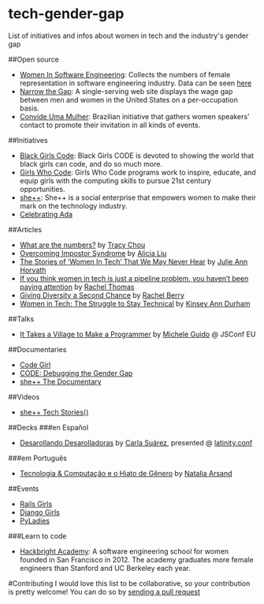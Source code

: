 # tech-gender-gap
List of initiatives and infos about women in tech and the industry's gender gap

##Open source
* [Women In Software Engineering](https://github.com/triketora/women-in-software-eng): Collects the numbers of female representation in software engineering industry. Data can be seen [here](https://docs.google.com/spreadsheets/d/1BxbEifUr1z6HwY2_IcExQwUpKPRZY3FZ4x4ZFzZU-5E/edit#gid=0)
* [Narrow the Gap](https://github.com/ginatrapani/narrowthegapp): A single-serving web site displays the wage gap between men and women in the United States on a per-occupation basis.
* [Convide Uma Mulher](https://github.com/guipdutra/convideumamulher): Brazilian initiative that gathers women speakers' contact to promote their invitation in all kinds of events.

##Initiatives
* [Black Girls Code](http://www.blackgirlscode.com/): Black Girls CODE is devoted to showing the world that black girls can code, and do so much more.
* [Girls Who Code](http://girlswhocode.com/): Girls Who Code programs work to inspire, educate, and equip girls with the computing skills to pursue 21st century opportunities.
* [she++](http://www.sheplusplus.org/): She++ is a social enterprise that empowers women to make their mark on the technology industry.
* [Celebrating Ada](http://info.thoughtworks.com/ada2015.html)

##Articles
* [What are the numbers?](https://medium.com/@triketora/where-are-the-numbers-cb997a57252#.l4b2hslrk) by [Tracy Chou](https://twitter.com/triketora)
* [Overcoming Impostor Syndrome](https://medium.com/@aliciatweet/overcoming-impostor-syndrome-bdae04e46ec5#.tf84j4p4i) by [Alicia Liu](https://twitter.com/aliciatweet)
* [The Stories of ‘Women In Tech’ That We May Never Hear](https://medium.com/absurdist/the-stories-of-women-in-tech-that-we-may-never-hear-7379f502fb52#.qp0i88bk8) by [Julie Ann Horvath](https://twitter.com/nrrrdcore)
* [If you think women in tech is just a pipeline problem, you haven’t been paying attention](https://medium.com/@racheltho/if-you-think-women-in-tech-is-just-a-pipeline-problem-you-haven-t-been-paying-attention-cb7a2073b996#.dlp5d57is) by [Rachel Thomas](https://twitter.com/math_rachel)
* [Giving Diversity a Second Chance](https://medium.com/@cmrberry/giving-diversity-a-second-chance-76554ae8bded#.dvzxv8nq7) by [Rachel Berry](https://twitter.com/cmrberry)
* [Women in Tech: The Struggle to Stay Technical](https://stories.expost-news.com/women-in-tech-the-struggle-to-stay-technical-ed943a2cb252#.5gtxjczcv) by [Kinsey Ann Durham](https://twitter.com/KinseyAnnDurham)

##Talks
* [It Takes a Village to Make a Programmer](https://www.youtube.com/watch?v=FHNrw7aiKOE) by [Michele Guido](https://twitter.com/sheley) @ JSConf EU

##Documentaries
* [Code Girl](http://www.codegirlmovie.com/)
* [CODE: Debugging the Gender Gap](http://www.codedocumentary.com/)
* [she++ The Documentary](https://www.youtube.com/watch?v=DqrfPCGo2aQ)

##Videos
* [she++ Tech Stories()](https://www.youtube.com/watch?v=uzFEhk4Vb_E&list=PLlR1jMk7qy0JpMC9tyWUiC_i8wHxKmonB)

##Decks
###en Español
* [Desarollando Desarolladoras](http://www.slideshare.net/ThoughtWorks/desarrollando-desarrolladoras?utm_campaign=careers&utm_medium=social&utm_source=twitter) by [Carla Suárez](https://twitter.com/carlast22), presented @ [latinity.conf](latinity.info)

###em Português
* [Tecnologia & Computação e o Hiato de Gênero](http://pt.slideshare.net/nataliarsand/tecnologia-computao-o-hiato-de-gnero) by [Natalia Arsand](https://twitter.com/nataliarsand)

##Events
* [Rails Girls](http://railsgirls.com/)
* [Django Girls](https://djangogirls.org/)
* [PyLadies](http://www.pyladies.com)

###Learn to code
* [Hackbright Academy](https://hackbrightacademy.com/): A software engineering school for women founded in San Francisco in 2012. The academy graduates more female engineers than Stanford and UC Berkeley each year.

#Contributing
I would love this list to be collaborative, so your contribution is pretty welcome! You can do so by [sending a pull request](https://help.github.com/articles/creating-a-pull-request/)
